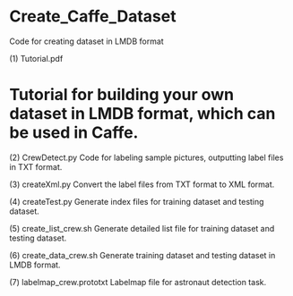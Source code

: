 # Create_Caffe_Dataset
Code for creating dataset in LMDB format

(1) Tutorial.pdf 
# Tutorial for building your own dataset in LMDB format, which can be used in Caffe.

(2) CrewDetect.py
Code for labeling sample pictures, outputting label files in TXT format. 

(3) createXml.py
Convert the label files from TXT format to XML format.

(4) createTest.py
Generate index files for training dataset and testing dataset.

(5) create_list_crew.sh
Generate detailed list file for training dataset and testing dataset.

(6) create_data_crew.sh
Generate training dataset and testing dataset in LMDB format.

(7) labelmap_crew.prototxt
Labelmap file for astronaut detection task.
